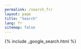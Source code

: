 ```yaml
---
permalink: /search_fr/
layout: page
title: "Search"
lang: fr
sitemap: false
---
```


{% include _google_search.html %}
